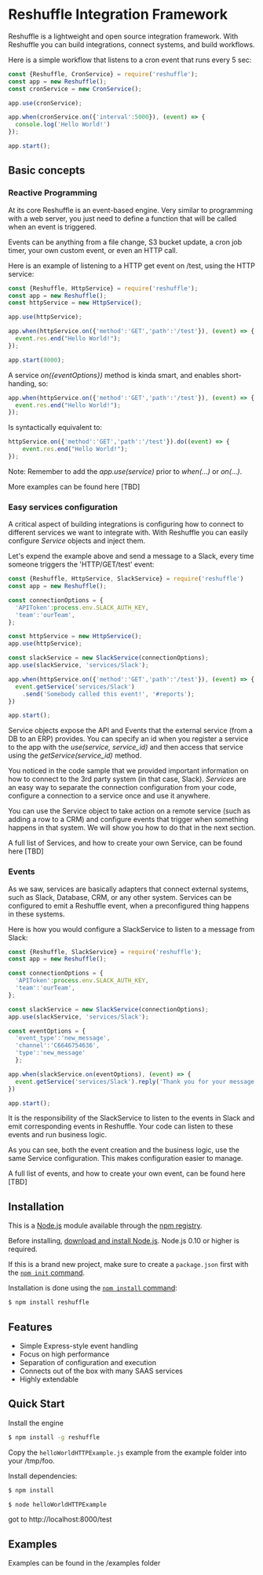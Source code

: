 # Reshuffle Integration Framework
Reshuffle is a lightweight and open source integration framework. With Reshuffle you can build integrations, connect systems, and build workflows.

Here is a simple workflow that listens to a cron event that runs every 5 sec: 
```js
const {Reshuffle, CronService} = require('reshuffle');
const app = new Reshuffle();
const cronService = new CronService();

app.use(cronService);

app.when(cronService.on({'interval':5000}), (event) => {
  console.log('Hello World!')
});

app.start();
```

## Basic concepts
### Reactive Programming
At its core Reshuffle is an event-based engine. Very similar to programming with a web server, you just need to define a function that will be called when an event is triggered.

Events can be anything from a file change, S3 bucket update, a cron job timer, your own custom event, or even an HTTP call.

Here is an example of listening to a HTTP get event on /test, using the HTTP service:

```js
const {Reshuffle, HttpService} = require('reshuffle');
const app = new Reshuffle();
const httpService = new HttpService();

app.use(httpService);

app.when(httpService.on({'method':'GET','path':'/test'}), (event) => {
  event.res.end("Hello World!");
});

app.start(8000);
```
A service *on({eventOptions})* method is kinda smart, and enables short-handing, so:
```js
app.when(httpService.on({'method':'GET','path':'/test'}), (event) => {
  event.res.end("Hello World!");
});
```
Is syntactically equivalent to: 
```js
httpService.on({'method':'GET','path':'/test'}).do((event) => {
    event.res.end("Hello World!");
});

```
Note: Remember to add the *app.use(service)* prior to *when(...)* or *on(...)*. 

More examples can be found here [TBD]

### Easy services configuration 
A critical aspect of building integrations is configuring how to connect to different services we want to integrate with. With Reshuffle you can easily configure *Service* objects and inject them.

Let's expend the example above and send a message to a Slack, every time someone triggers the 'HTTP/GET/test' event:

```js
const {Reshuffle, HttpService, SlackService} = require('reshuffle')
const app = new Reshuffle();

const connectionOptions = {
  'APIToken':process.env.SLACK_AUTH_KEY,
  'team':'ourTeam',
};

const httpService = new HttpService();
app.use(httpService);

const slackService = new SlackService(connectionOptions);
app.use(slackService, 'services/Slack');

app.when(httpService.on({'method':'GET','path':'/test'}), (event) => {
  event.getService('services/Slack')
    .send('Somebody called this event!', '#reports');
})

app.start();
```
Service objects expose the API and Events that the external service (from a DB to an ERP) provides. You can specify an id when you register a service to the app with the *use(service, service_id)* and then access that service using the *getService(service_id)* method. 

You noticed in the code sample that we provided important information on how to connect to the 3rd party system (in that case, Slack). *Services* are an easy way to separate the connection configuration from your code, configure a connection to a service once and use it anywhere. 

You can use the Service object to take action on a remote service (such as adding a row to a CRM) and configure events that trigger when something happens in that system. We will show you how to do that in the next section. 

A full list of Services, and how to create your own Service, can be found here [TBD]

### Events
As we saw, services are basically adapters that connect external systems, such as Slack, Database, CRM, or any other system. Services can be configured to emit a Reshuffle event, when a preconfigured thing happens in these systems. 
 
Here is how you would configure a SlackService to listen to a message from Slack:
```js
const {Reshuffle, SlackService} = require('reshuffle');
const app = new Reshuffle();

const connectionOptions = {
  'APIToken':process.env.SLACK_AUTH_KEY,
  'team':'ourTeam',
};

const slackService = new SlackService(connectionOptions);
app.use(slackService, 'services/Slack');

const eventOptions = {
  'event_type':'new_message',
  'channel':'C6646754636',
  'type':'new_message'
  };

app.when(slackService.on(eventOptions), (event) => {
  event.getService('services/Slack').reply('Thank you for your message!');
})

app.start();
```
It is the responsibility of the SlackService to listen to the events in Slack and emit corresponding events in Reshuffle. Your code can listen to these events and run business logic.

As you can see, both the event creation and the business logic, use the same Service configuration. This makes configuration easier to manage.

 A full list of events, and how to create your own event, can be found here [TBD]


## Installation

This is a [Node.js](https://nodejs.org/en/) module available through the
[npm registry](https://www.npmjs.com/).

Before installing, [download and install Node.js](https://nodejs.org/en/download/).
Node.js 0.10 or higher is required.

If this is a brand new project, make sure to create a `package.json` first with
the [`npm init` command](https://docs.npmjs.com/creating-a-package-json-file).

Installation is done using the
[`npm install` command](https://docs.npmjs.com/getting-started/installing-npm-packages-locally):

```bash
$ npm install reshuffle
```

## Features

  * Simple Express-style event handling 
  * Focus on high performance
  * Separation of configuration and execution
  * Connects out of the box with many SAAS services
  * Highly extendable

## Quick Start

  
  Install the engine

```bash
$ npm install -g reshuffle
```

Copy the `helloWorldHTTPExample.js` example from the example folder into your /tmp/foo.

Install dependencies:

```bash
$ npm install
```

```bash
$ node helloWorldHTTPExample
```

got to http://localhost:8000/test


## Examples
Examples can be found in the /examples folder
